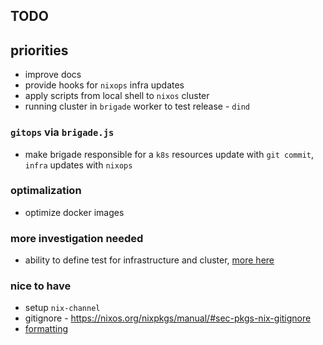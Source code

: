 ## TODO

## priorities
* improve docs
* provide hooks for `nixops` infra updates
* apply scripts from local shell to `nixos` cluster
* running cluster in `brigade` worker to test release - `dind`

### `gitops` via `brigade.js`
* make brigade responsible for a `k8s` resources update with `git commit`, `infra` updates with `nixops`

### optimalization
* optimize docker images

### more investigation needed
* ability to define test for infrastructure and cluster, [more here](https://nixos.org/~eelco/talks/issre-nov-2010.pdf)

### nice to have
* setup `nix-channel`
* gitignore - https://nixos.org/nixpkgs/manual/#sec-pkgs-nix-gitignore
* [formatting](https://github.com/serokell/nixfmt)